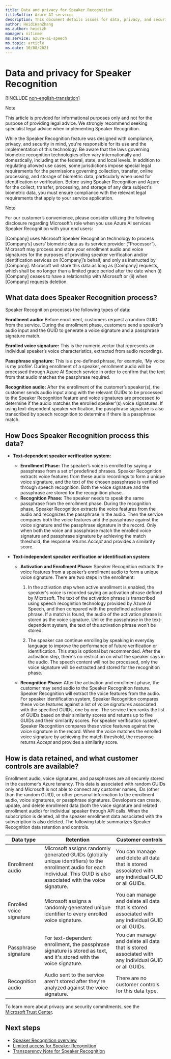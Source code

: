 ```yaml
---
title: Data and privacy for Speaker Recognition
titleSuffix: Azure AI services
description: This document details issues for data, privacy, and security for the Speaker Recognition feature.
author: HeidiHanZhang 
ms.author: heidizh
manager: nitinme
ms.service: azure-ai-speech
ms.topic: article
ms.date: 10/08/2021
---
```


# Data and privacy for Speaker Recognition

[!INCLUDE [non-english-translation](/azure/ai-foundry/responsible-ai/includes/non-english-translation.md)]

> [!NOTE]
> This article is provided for informational purposes only and not for the purpose of providing legal advice. We strongly recommend seeking specialist legal advice when implementing Speaker Recognition.

While the Speaker Recognition feature was designed with compliance, privacy, and security in mind, you're responsible for its use and the implementation of this technology. Be aware that the laws governing biometric recognition technologies often vary internationally and domestically, including at the federal, state, and local levels. In addition to regulating allowed use cases, some jurisdictions impose special legal requirements for the permissions governing collection, transfer, online processing, and storage of biometric data, particularly when used for identification or verification. Before using Speaker Recognition and Azure for the collect, transfer, processing, and storage of any data subject's biometric data, you must ensure compliance with the relevant legal requirements that apply to your service application.

> [!NOTE]
> For our customer’s convenience, please consider utilizing the following disclosure regarding Microsoft’s role when you use Azure AI services Speaker Recognition with your end users:
>
> [Company] uses Microsoft Speaker Recognition technology to process [Company’s] users’ biometric data as its service provider (“Processor”). Microsoft may process and store your enrollment audio and voice signatures for the purposes of providing speaker verification and/or identification services on [Company]’s behalf, and only as instructed by [Company]. Microsoft will store this data as long as [Company] requests, which shall be no longer than a limited grace period after the date when (i) [Company] ceases to have a relationship with Microsoft or (ii) when [Company] requests deletion.

## What data does Speaker Recognition process?

Speaker Recognition processes the following types of data:

**Enrollment audio:** Before enrollment, customers request a random GUID from the service. During the enrollment phase, customers send a speaker’s audio input and the GUID to generate a voice signature and a passphrase signature match.

**Enrolled voice signature:** This is the numeric vector that represents an individual speaker’s voice characteristics, extracted from audio recordings. 

**Passphrase signature:** This is a pre-defined phrase, for example, ‘My voice is my profile’.  During enrollment of a speaker, enrollment audio will be processed through Azure AI Speech service in order to confirm that the text from that audio matches the passphrase required. 


**Recognition audio:** After the enrollment of the customer’s speaker(s), the customer sends audio input along with the relevant GUIDs to be processed to the Speaker Recognition feature and voice signatures are processed to determine if the audio matches the enrolled speaker’(s) voice signatures. If using text-dependent speaker verification, the passphrase signature is also transcribed by speech recognition to determine if there is a passphrase match.

## How Does Speaker Recognition process this data?

* **Text-dependent speaker verification system:**
  * **Enrollment Phase:** The speaker’s voice is enrolled by saying a passphrase from a set of predefined phrases. Speaker Recognition extracts voice features from these audio recordings to form a unique voice signature, and the text of the chosen passphrase is verified through speech recognition. Both the voice signature and the passphrase are stored for the recognition phase. 
  * **Recognition Phase:** The speaker needs to speak the same passphrase from the enrollment phase. During the recognition phase, Speaker Recognition extracts the voice features from the audio and recognizes the passphrase in the audio. Then the service compares both the voice features and the passphrase against the voice signature and the passphrase signature in the record. Only when both the voice and passphrase match the enrolled voice signature and passphrase signature by achieving the match threshold, the response returns *Accept* and provides a similarity score.

* **Text-independent speaker verification or identification system:**
  * **Activation and Enrollment Phase:** Speaker Recognition extracts the voice features from a speaker’s enrollment audio to form a unique voice signature. There are two steps in the enrollment:
    1. In the activation step when active enrollment is enabled, the speaker's voice is recorded saying an activation phrase defined by Microsoft. The text of the activation phrase is transcribed using speech recognition technology provided by Azure AI Speech, and then compared with the predefined activation phrase. If a match is found, the audio of the activation phrase is stored as the voice signature. Unlike the passphrase in the text-dependent system, the text of the activation phrase won't be stored.

    2. The speaker can continue enrolling by speaking in everyday language to improve the performance of future verification or identification. This step is optional but recommended. After the activation step, there's no restriction on what the speaker says in the audio. The speech content will not be processed, only the voice signature will be extracted and stored for the recognition phase.
  * **Recognition Phase:** After the activation and enrollment phase, the customer may send audio to the Speaker Recognition feature. Speaker Recognition will extract the voice features from the audio. For speaker identification system, Speaker Recognition compares these voice features against a list of voice signatures associated with the specified GUIDs, one by one. The service then ranks the list of GUIDs based on their similarity scores and returns up to five GUIDs and their similarity scores. For speaker verification system, Speaker Recognition compares these voice features against the voice signature in the record. When the voice matches the enrolled voice signature by achieving the match threshold, the response returns *Accept* and provides a similarity score.

## How is data retained, and what customer controls are available?

Enrollment audio, voice signatures, and passphrases are all securely stored in the customer’s Azure tenancy. This data is associated with random GUIDs only and Microsoft is not able to connect any customer names, IDs (other than the random GUID), or other personal information to the enrollment audio, voice signatures, or passphrase signatures. Developers can create, update, and delete enrollment data (both the voice signature and related enrollment audio) for individual speaker through API calls. When the subscription is deleted, all the speaker enrollment data associated with the subscription is also deleted. The following table summarizes Speaker Recognition data retention and controls.

| **Data type** | **Retention** | **Customer controls** |
|---------------|---------------|-----------------------|
|Enrollment audio|Microsoft assigns randomly generated GUIDs (globally unique identifiers) to the enrollment audio for each individual. This GUID is also associated with the voice signature.|You can manage and delete all data that is stored associated with any individual GUID or all GUIDs.|
|Enrolled voice signature|Microsoft assigns a randomly generated unique identifier to every enrolled voice signature.|You can manage and delete all data that is stored associated with any individual GUID or all GUIDs.|
|Passphrase signature|For text-dependent enrollment, the passphrase signature is stored as text, and it's stored with the voice signature.|You can manage and delete all data that is stored associated with any individual GUID or all GUIDs.|
|Recognition audio|Audio sent to the service aren't stored after they're analyzed against the voice signature.|There are no customer controls for this data type.|

To learn more about privacy and security commitments, see the [Microsoft Trust Center](https://www.microsoft.com/trust-center).

## Next steps

* [Speaker Recognition overview](/azure/ai-services/speech-service/speaker-recognition-overview)
* [Limited access for Speaker Recognition](/azure/ai-foundry/responsible-ai/speech-service/speaker-recognition/limited-access-speaker-recognition?context=/azure/ai-services/speech-service/context/context)
* [Transparency Note for Speaker Recognition](/azure/ai-foundry/responsible-ai/speech-service/speaker-recognition/transparency-note-speaker-recognition?context=/azure/ai-services/speech-service/context/context)
